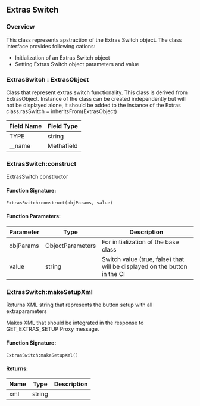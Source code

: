 ## Extras Switch

### Overview

This class represents apstraction of the Extras Switch object. The class interface provides following cations:

- Initialization of an Extras Switch object
- Setting Extras Switch object parameters and value

### ExtrasSwitch : ExtrasObject

 Class that represent extras switch functionality. This class is derived from ExtrasObject. Instance of the class can be created independently but will not be displayed alone, it should be added to the instance of the Extras class.rasSwitch = inheritsFrom(ExtrasObject)

|Field Name|Field Type|
|---|---|
|TYPE|string|
|\_\_name|Methafield|

### ExtrasSwitch:construct

 ExtrasSwitch constructor

#### Function Signature:

`ExtrasSwitch:construct(objParams, value)`

#### Function Parameters:

|Parameter|Type|Description|
|---|---|---|
|objParams|ObjectParameters|For initialization of the base class|
|value|string|Switch value (true, false) that will be displayed on the button in the CI|

### ExtrasSwitch:makeSetupXml

 Returns XML string that represents the button setup with all extraparameters

 Makes XML that should be integrated in the response to GET\_EXTRAS\_SETUP Proxy message.


#### Function Signature:

`ExtrasSwitch:makeSetupXml()`


#### Returns:

|Name|Type|Description|
|---|---|---|
|xml|string||
